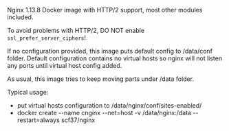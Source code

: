 Nginx 1.13.8 Docker image with HTTP/2 support, most other modules included.

To avoid problems with HTTP/2, DO NOT enable `ssl_prefer_server_ciphers`!

If no configuration provided, this image puts default config to /data/conf folder. Default configuration contains no virtual hosts so nginx will not listen any ports until
virtual host config added.

As usual, this image tries to keep moving parts under /data folder.


Typical usage:

- put virtual hosts configuration to /data/nginx/conf/sites-enabled/
- docker create --name cnginx --net=host -v /data/nginx:/data --restart=always scf37/nginx
